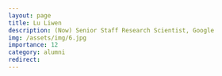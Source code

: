 ```yaml
---
layout: page
title: Lu Liwen
description: (Now) Senior Staff Research Scientist, Google
img: /assets/img/6.jpg
importance: 12
category: alumni
redirect: 
---
```

